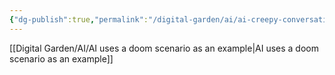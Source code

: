 ```yaml
---
{"dg-publish":true,"permalink":"/digital-garden/ai/ai-creepy-conversations-ive-had-with-ai/","updated":"2023-12-08T17:49:36.627-07:00"}
---
```


[[Digital Garden/AI/AI uses a doom scenario as an example\|AI uses a doom scenario as an example]]
